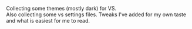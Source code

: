 Collecting some themes (mostly dark) for VS.   
Also collecting some vs settings files. Tweaks I've added for my own taste and what is easiest for me to read.

